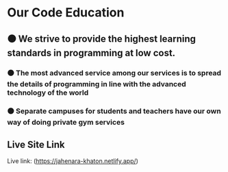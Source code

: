 # Our Code Education

## ⚫ We strive to provide the highest learning standards in programming at low cost.

### ⚫ The most advanced service among our services is to spread the details of programming in line with the advanced technology of the world

### ⚫ Separate campuses for students and teachers have our own way of doing private gym services

## Live Site Link

Live link: (https://jahenara-khaton.netlify.app/)